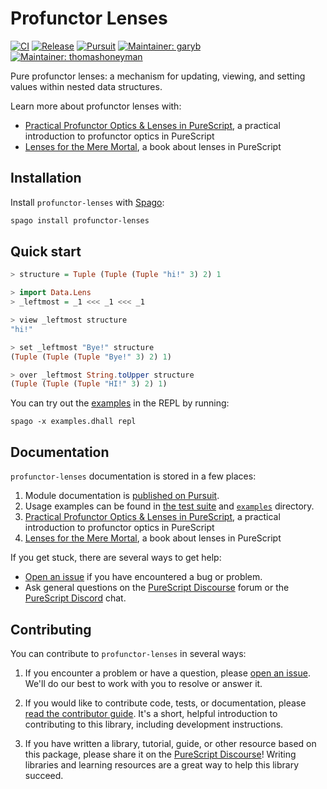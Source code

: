 # Profunctor Lenses

[![CI](https://github.com/purescript-contrib/purescript-profunctor-lenses/workflows/CI/badge.svg?branch=main)](https://github.com/purescript-contrib/purescript-profunctor-lenses/actions?query=workflow%3ACI+branch%3Amain)
[![Release](https://img.shields.io/github/release/purescript-contrib/purescript-profunctor-lenses.svg)](https://github.com/purescript-contrib/purescript-profunctor-lenses/releases)
[![Pursuit](https://pursuit.purescript.org/packages/purescript-profunctor-lenses/badge)](https://pursuit.purescript.org/packages/purescript-profunctor-lenses)
[![Maintainer: garyb](https://img.shields.io/badge/maintainer-garyb-teal.svg)](https://github.com/garyb)
[![Maintainer: thomashoneyman](https://img.shields.io/badge/maintainer-thomashoneyman-teal.svg)](https://github.com/thomashoneyman)

Pure profunctor lenses: a mechanism for updating, viewing, and setting values within nested data structures.

Learn more about profunctor lenses with:

- [Practical Profunctor Optics & Lenses in PureScript](https://thomashoneyman.com/articles/practical-profunctor-lenses-optics/), a practical introduction to profunctor optics in PureScript
- [Lenses for the Mere Mortal](https://leanpub.com/lenses), a book about lenses in PureScript

## Installation

Install `profunctor-lenses` with [Spago](https://github.com/purescript/spago):

```sh
spago install profunctor-lenses
```

## Quick start

```purescript
> structure = Tuple (Tuple (Tuple "hi!" 3) 2) 1

> import Data.Lens
> _leftmost = _1 <<< _1 <<< _1

> view _leftmost structure
"hi!"

> set _leftmost "Bye!" structure
(Tuple (Tuple (Tuple "Bye!" 3) 2) 1)

> over _leftmost String.toUpper structure
(Tuple (Tuple (Tuple "HI!" 3) 2) 1)
```

You can try out the [examples](./examples) in the REPL by running:

```
spago -x examples.dhall repl
```

## Documentation

`profunctor-lenses` documentation is stored in a few places:

1. Module documentation is [published on Pursuit](https://pursuit.purescript.org/packages/purescript-profunctor-lenses).
1. Usage examples can be found in [the test suite](./test) and [`examples`](./examples) directory.
1. [Practical Profunctor Optics & Lenses in PureScript](https://thomashoneyman.com/articles/practical-profunctor-lenses-optics/), a practical introduction to profunctor optics in PureScript
1. [Lenses for the Mere Mortal](https://leanpub.com/lenses), a book about lenses in PureScript

If you get stuck, there are several ways to get help:

- [Open an issue](https://github.com/purescript-contrib/purescript-profunctor-lenses/issues) if you have encountered a bug or problem.
- Ask general questions on the [PureScript Discourse](https://discourse.purescript.org) forum or the [PureScript Discord](https://purescript.org/chat) chat.

## Contributing

You can contribute to `profunctor-lenses` in several ways:

1. If you encounter a problem or have a question, please [open an issue](https://github.com/purescript-contrib/purescript-profunctor-lenses/issues). We'll do our best to work with you to resolve or answer it.

1. If you would like to contribute code, tests, or documentation, please [read the contributor guide](./CONTRIBUTING.md). It's a short, helpful introduction to contributing to this library, including development instructions.

1. If you have written a library, tutorial, guide, or other resource based on this package, please share it on the [PureScript Discourse](https://discourse.purescript.org)! Writing libraries and learning resources are a great way to help this library succeed.
